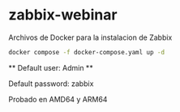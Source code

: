 # zabbix-webinar
Archivos de Docker para la instalacion de Zabbix

```bash
docker compose -f docker-compose.yaml up -d
```

** Default user: Admin **


Default password: zabbix


Probado en AMD64 y ARM64
